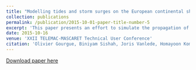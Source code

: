 ```yaml
---
title: "Modelling tides and storm surges on the European continental shelf"
collection: publications
permalink: /publication/2015-10-01-paper-title-number-5
excerpt: 'This paper presents an effort to simulate the propagation of tides and storm surges through the Northwestern European continental shelf  using a slightly modified version of [TELEMAC-2D](http://www.opentelemac.org/index.php/presentation?id=17) v7p0r1. The area of interest is the Belgian Continental Shelf and the model is calibrated accordingly.'
date: 2015-10-16
venue: 'XXII TELEMAC-MASCARET Technical User Conference'
citation: 'Olivier Gourgue, Biniyam Sishah, Joris Vanlede, Homayoon Komijani, and Mar-garet Chen. Modelling tides and storm surges on the european continental shelf.In Proceedings of the XXII TELEMAC-MASCARET Technical User Conference October 15-16, 2016, pages 154–159, 2015.'
---
```


[Download paper here](https://henry.baw.de/bitstream/20.500.11970/104326/1/24_Gourgue_2015.pdf)

